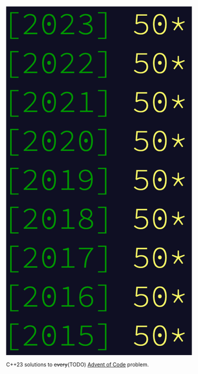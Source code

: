 ![screenshot of all 450 stars](./450.png)

C++23 solutions to ~~every~~(TODO) [Advent of Code](https://adventofcode.com/2015/events) problem.
